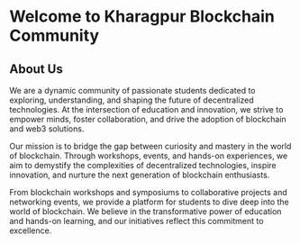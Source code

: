 # Welcome to Kharagpur Blockchain Community

## About Us
We are a dynamic community of passionate students dedicated to exploring, understanding, and shaping the future of decentralized technologies. At the intersection of education and innovation, we strive to empower minds, foster collaboration, and drive the adoption of blockchain and web3 solutions.

Our mission is to bridge the gap between curiosity and mastery in the world of blockchain. Through workshops, events, and hands-on experiences, we aim to demystify the complexities of decentralized technologies, inspire innovation, and nurture the next generation of blockchain enthusiasts.

From blockchain workshops and symposiums to collaborative projects and networking events, we provide a platform for students to dive deep into the world of blockchain. We believe in the transformative power of education and hands-on learning, and our initiatives reflect this commitment to excellence.
